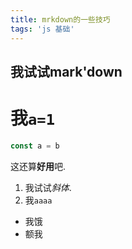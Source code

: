 ```yaml
---
title: mrkdown的一些技巧
tags: 'js 基础'
---
```

## 我试试mark'down

# 我`a=1`

```js
const a = b
```

这还算**好用**吧.

1. 我试试*斜体*.
2. 我`aaaa`

- 我饿
- 额我
